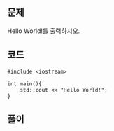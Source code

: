 ## 문제
  Hello World!를 출력하시오.

## 코드
```
#include <iostream>

int main(){
    std::cout << "Hello World!"; 
} 
```

## 풀이

 
